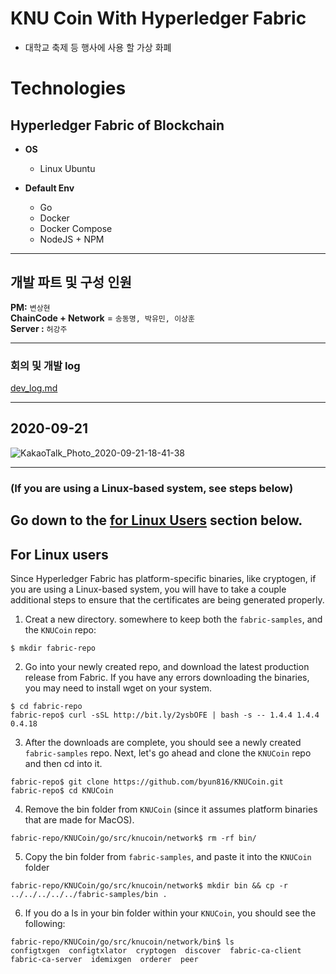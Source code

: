 # KNU Coin With Hyperledger Fabric
- 대학교 축제 등 행사에 사용 할 가상 화폐

# **Technologies**  

## **Hyperledger Fabric of Blockchain**     
    
  - **OS**
    - Linux Ubuntu   
     
  - **Default Env**  
    - Go  
    - Docker  
    - Docker Compose  
    - NodeJS + NPM  

---
## 개발 파트 및 구성 인원

__PM:__ `변상현`    
__ChainCode + Network__ = `송동명, 박유민, 이상훈`  
__Server :__ `허강주`  

---

### 회의 및 개발 log

[dev_log.md](https://github.com/byun618/KNUCoin/blob/master/dev_log.md)

---

## 2020-09-21

![KakaoTalk_Photo_2020-09-21-18-41-38](https://user-images.githubusercontent.com/56465854/93752838-2fe41180-fc3a-11ea-88ad-2195e65e3743.png)

---

### (If you are using a Linux-based system, see steps below)
Go down to the [for Linux Users](https://github.com/byun618/KNUCoin#for-Linux-users) section below.
---

## For Linux users
Since Hyperledger Fabric has platform-specific binaries, like cryptogen, if you are 
using a Linux-based system, you will have to take a couple additional steps to ensure 
that the certificates are being generated properly. 

1. Creat a new directory. somewhere to keep both the `fabric-samples`, and the `KNUCoin` repo:

```shell
$ mkdir fabric-repo 
```


2. Go into your newly created repo, and download the latest production release from Fabric. If you have any errors downloading the binaries, you may need to install wget on your system. 


```Shell
$ cd fabric-repo
fabric-repo$ curl -sSL http://bit.ly/2ysbOFE | bash -s -- 1.4.4 1.4.4 0.4.18 
```


3. After the downloads are complete, you should see a newly created `fabric-samples` repo. Next, let's go ahead and clone the `KNUCoin` repo and then cd into it.


```shell
fabric-repo$ git clone https://github.com/byun816/KNUCoin.git
fabric-repo$ cd KNUCoin 
```


4. Remove the bin folder from `KNUCoin` (since it assumes platform binaries that are made for MacOS).

```shell
fabric-repo/KNUCoin/go/src/knucoin/network$ rm -rf bin/
```

5. Copy the bin folder from `fabric-samples`, and paste it into the `KNUCoin` folder

```shell
fabric-repo/KNUCoin/go/src/knucoin/network$ mkdir bin && cp -r ../../../../../fabric-samples/bin . 
```

6. If you do a ls in your bin folder within your `KNUCoin`, you should see the following:

```shell
fabric-repo/KNUCoin/go/src/knucoin/network/bin$ ls
configtxgen  configtxlator  cryptogen  discover  fabric-ca-client  fabric-ca-server  idemixgen  orderer  peer 
```



